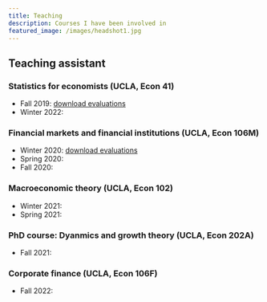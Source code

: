 ```yaml
---
title: Teaching
description: Courses I have been involved in
featured_image: /images/headshot1.jpg
---
```


##  Teaching assistant
### Statistics for economists (UCLA, Econ 41)
- Fall 2019: <a href="https://github.com/bojeryd91/bojeryd91.github.io/raw/main/_pages/teaching_evals/TA_evaluations_F2019_Econ_41.pdf" download>download evaluations</a>
- Winter 2022:

### Financial markets and financial institutions (UCLA, Econ 106M)
- Winter 2020: <a href="https://github.com/bojeryd91/bojeryd91.github.io/raw/main/_pages/teaching_evals/TA_evaluations_W2020_Econ_106M.pdf" download>download evaluations</a>
- Spring 2020:
- Fall 2020:

### Macroeconomic theory (UCLA, Econ 102)
- Winter 2021:
- Spring 2021:

### PhD course: Dyanmics and growth theory (UCLA, Econ 202A)
- Fall 2021:

### Corporate finance (UCLA, Econ 106F)
- Fall 2022:
